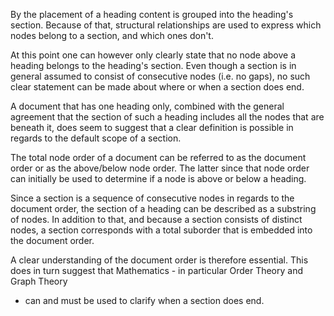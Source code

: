 
By the placement of a heading content is grouped into the heading's section.
Because of that, structural relationships are used to express which nodes
belong to a section, and which ones don't.

At this point one can however only clearly state that no node above a heading
belongs to the heading's section. Even though a section is in general assumed
to consist of consecutive nodes (i.e. no gaps), no such clear statement can
be made about where or when a section does end.

A document that has one heading only, combined with the general agreement that
the section of such a heading includes all the nodes that are beneath it, does
seem to suggest that a clear definition is possible in regards to the default
scope of a section.

The total node order of a document can be referred to as the document order or
as the above/below node order. The latter since that node order can initially
be used to determine if a node is above or below a heading.

Since a section is a sequence of consecutive nodes in regards to the document
order, the section of a heading can be described as a substring of nodes. In
addition to that, and because a section consists of distinct nodes, a section
corresponds with a total suborder that is embedded into the document order.

A clear understanding of the document order is therefore essential. This does
in turn suggest that Mathematics - in particular Order Theory and Graph Theory
- can and must be used to clarify when a section does end.
